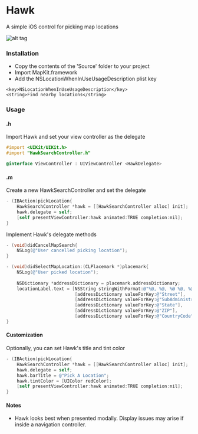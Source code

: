 # Hawk
A simple iOS control for picking map locations

![alt tag](http://chaseacton.com/cdn/Hawk/Hawk.gif)

### Installation

* Copy the contents of the 'Source' folder to your project
* Import MapKit.framework
* Add the NSLocationWhenInUseUsageDescription plist key
```
<key>NSLocationWhenInUseUsageDescription</key>
<string>Find nearby locations</string>
```

### Usage

#### .h
Import Hawk and set your view controller as the delegate
```objective-c
#import <UIKit/UIKit.h>
#import "HawkSearchController.h"

@interface ViewController : UIViewController <HawkDelegate>
```

#### .m
Create a new HawkSearchController and set the delegate
```objective-c
- (IBAction)pickLocation{
    HawkSearchController *hawk = [[HawkSearchController alloc] init];
    hawk.delegate = self;
    [self presentViewController:hawk animated:TRUE completion:nil];
}
```

Implement Hawk's delegate methods
```objective-c
- (void)didCancelMapSearch{
    NSLog(@"User cancelled picking location");
}

- (void)didSelectMapLocation:(CLPlacemark *)placemark{
    NSLog(@"User picked location");
    
    NSDictionary *addressDictionary = placemark.addressDictionary;
    locationLabel.text = [NSString stringWithFormat:@"%@, %@, %@ %@, %@",
                          [addressDictionary valueForKey:@"Street"],
                          [addressDictionary valueForKey:@"SubAdministrativeArea"],
                          [addressDictionary valueForKey:@"State"],
                          [addressDictionary valueForKey:@"ZIP"],
                          [addressDictionary valueForKey:@"CountryCode"]];
}
```

#### Customization
Optionally, you can set Hawk's title and tint color
```objective-c
- (IBAction)pickLocation{
    HawkSearchController *hawk = [[HawkSearchController alloc] init];
    hawk.delegate = self;
    hawk.barTitle = @"Pick A Location";
    hawk.tintColor = [UIColor redColor];
    [self presentViewController:hawk animated:TRUE completion:nil];
}
```
#### Notes
* Hawk looks best when presented modally. Display issues may arise if inside a navigation controller.

